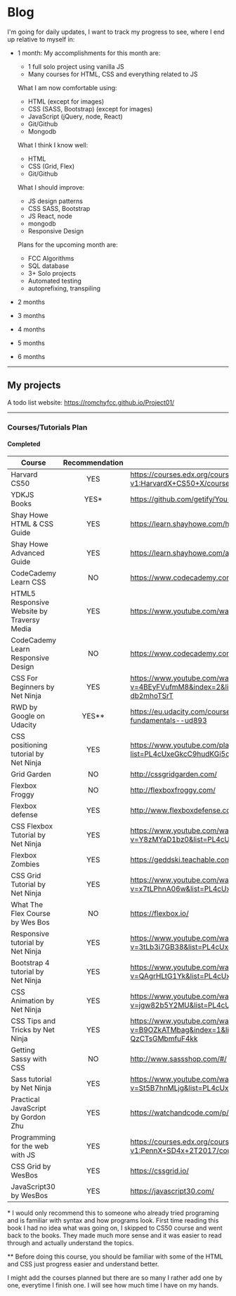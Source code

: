 # Blog

I'm going for daily updates, I want to track my progress to see, 
where I end up relative to myself in: 
  
* 1 month: 
	My accomplishments for this month are:
	- 1 full solo project using vanilla JS
	- Many courses for HTML, CSS and everything related to JS

	What I am now comfortable using:
	- HTML (except for images)
	- CSS (SASS, Bootstrap) (except for images)
	- JavaScript (jQuery, node, React)
	- Git/Github
	- Mongodb

	What I think I know well:
	- HTML
	- CSS (Grid, Flex)
	- Git/Github

	What I should improve: 
	- JS design patterns
	- CSS SASS, Bootstrap
	- JS React, node
	- mongodb
	- Responsive Design

	Plans for the upcoming month are: 
	- FCC Algorithms
	- SQL database
	- 3+ Solo projects
	- Automated testing
	- autoprefixing, transpiling

* 2 months
* 3 months
* 4 months
* 5 months
* 6 months

---

## My projects

A todo list website: https://romchyfcc.github.io/Project01/

---

### Courses/Tutorials Plan

#### Completed

Course | Recommendation | Link
-------|:-------------:|-----
Harvard CS50 | YES | https://courses.edx.org/courses/course-v1:HarvardX+CS50+X/course/
YDKJS Books | YES&ast; | https://github.com/getify/You-Dont-Know-JS
Shay Howe HTML & CSS Guide | YES | https://learn.shayhowe.com/html-css/
Shay Howe Advanced Guide | YES | https://learn.shayhowe.com/advanced-html-css/
CodeCademy Learn CSS | NO | https://www.codecademy.com/learn/learn-css
HTML5 Responsive Website by Traversy Media | YES | https://www.youtube.com/watch?v=Wm6CUkswsNw
CodeCademy Learn Responsive Design | NO | https://www.codecademy.com/learn/learn-responsive-design
CSS For Beginners by Net Ninja | YES | https://www.youtube.com/watch?v=4BEyFVufmM8&index=2&list=PL4cUxeGkcC9gQeDH6xYhmO-db2mhoTSrT
RWD by Google on Udacity | YES&ast;&ast; | https://eu.udacity.com/course/responsive-web-design-fundamentals--ud893
CSS positioning tutorial by Net Ninja | YES | https://www.youtube.com/playlist?list=PL4cUxeGkcC9hudKGi5o5UiWuTAGbxiLTh
Grid Garden | NO | http://cssgridgarden.com/
Flexbox Froggy | NO | http://flexboxfroggy.com/
Flexbox defense | YES | http://www.flexboxdefense.com/
CSS Flexbox Tutorial by Net Ninja | YES | https://www.youtube.com/watch?v=Y8zMYaD1bz0&list=PL4cUxeGkcC9i3FXJSUfmsNOx8E7u6UuhG
Flexbox Zombies | YES | https://geddski.teachable.com/p/flexbox-zombies
CSS Grid Tutorial by Net Ninja | YES | https://www.youtube.com/watch?v=x7tLPhnA06w&list=PL4cUxeGkcC9itC4TxYMzFCfveyutyPOCY
What The Flex Course by Wes Bos | NO | https://flexbox.io/
Responsive tutorial by Net Ninja | YES | https://www.youtube.com/watch?v=3tLb3i7GB38&list=PL4cUxeGkcC9g9Vh9MAA-XKnfJsWZnPZFw
Bootstrap 4 tutorial by Net Ninja | YES | https://www.youtube.com/watch?v=QAgrHLtG1Yk&list=PL4cUxeGkcC9jE_cGvLLC60C_PeF_24pvv
CSS Animation by Net Ninja | YES | https://www.youtube.com/watch?v=jgw82b5Y2MU&list=PL4cUxeGkcC9iGYgmEd2dm3zAKzyCGDtM5
CSS Tips and Tricks by Net Ninja | YES | https://www.youtube.com/watch?v=B9OZkATMbag&index=1&list=PL4cUxeGkcC9htzG9o-QzCTsGMbmfuF4kk
Getting Sassy with CSS | NO | http://www.sassshop.com/#/
Sass tutorial by Net Ninja | YES | https://www.youtube.com/watch?v=St5B7hnMLjg&list=PL4cUxeGkcC9iEwigam3gTjU_7IA3W2WZA
Practical JavaScript by Gordon Zhu | YES | https://watchandcode.com/p/practical-javascript
Programming for the web with JS | YES | https://courses.edx.org/courses/course-v1:PennX+SD4x+2T2017/course/
CSS Grid by WesBos | YES | https://cssgrid.io/
JavaScript30 by WesBos | YES | https://javascript30.com/

&ast; I would only recommend this to someone who already tried programing and is familiar with syntax and how programs look. First time reading this book I had no idea what was going on, I skipped to CS50 course and went back to the books.
They made much more sense and it was easier to read through and actually understand the topics.

&ast;&ast; Before doing this course, you should be familiar with some of the HTML and CSS just progress easier and understand better.

I might add the courses planned but there are so many I rather add one by one, everytime I finish one.
I will see how much time I have on my hands.